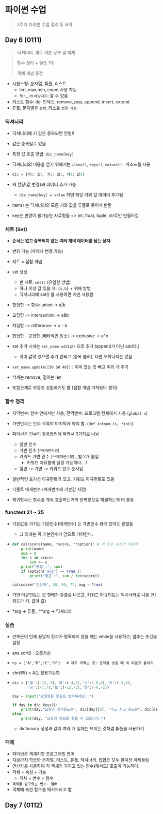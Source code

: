 # 파이썬 수업

> 2주차 파이썬 수업 정리 및 요약



## Day 6 (0111)

> 딕셔너리, 세트 이론 공부 및 예제
>
> 함수 정리 + 실습 1개
>
> 객체 개념 등장



* 시퀀스형: 문자열, 튜플, 리스트 
  * len, max,min, count 사용 가능
  * for _ in `해당자리`: 갈 수 있음
* 리스트 함수: del 인덱스, remove, pop, append, insert, extend
* 튜플, 문자열은 `불변`, 리스트 `변경 가능`



### 딕셔너리

* 딕셔너리에 키 값은 중복되면 안됨!! 

* 값은 중복될수 있음

* 특정 값 호출 방법: `dic_name[key]`

* 딕셔너리의 내용을 얻기 위해서는 `items()`, `keys()`, `values() ` 메소드를 사용

* ```python
  dic = {키1: 값1, 키2: 값2, 키3: 값3}
  ```

* 재 할당(값 변경)과 데이터 추가 가능

  * `dic_name[key] = value` 하면 해당 키와 값 데이터 추가됨

* item() 는 딕셔너리의 모든 키와 값을 튜플로 묶어서 반환

* key는 변경이 불가능한 자료형들 => int, float, tuple, str로만 만들어짐



### 세트 (Set)

* **순서는 없고 중복되지 않는 여러 개의 데이터를 담는 상자**

* 변화 가능 (삭제나 변경 가능)
* 세트 = 집합 개념

* set 생성 
  * 빈 세트: `set()` (유일한 방법)
  * 하나 이상 값 있을 때: `{a,b}` + 위에 방법
  * 딕셔너리에 set() 를 사용하면 키만 사용함
* 합집합 -> 함수: union -> a|b
* 교집합 -> intersection -> a&b
* 차집합 -> difference -> a - b
* 합집합 - 교집합 (배타적인 원소) -> exclusive -> a^b
* set 추가 시에는 `set_name.add(값)` 으로 추가 (append가 아닌 add다.)
  *  이미 값이 있으면 추가 안되고 (중복 불허), 다만 오류나지는 않음
* `set_name.update([30 50 40])` : 이미 있는 것 빼고 여러 개 추가
* 삭제는 remove, 길이는 len

* 포함관계로 부등호 성립하기도 함 (집합 개념 가져왔다 생각)



### 함수 정리

* 지역변수: 함수 안에서만 사용, 전역변수: 프로그램 전체에서 사용 (`global x`)

* 가변인수는 인수 목록의 마지막에 와야 함. (`def intsum (s, *int)`)
* 파이썬은 인수의 활용방법에 따라서 3가지로 나뉨
  * 일반 인수
  * 가변 인수 (`*매개변수명`)
  * 키워드 가변 인수 (`**매개변수명`) , 별 2개 붙임
    * 키워드 자유롭게 설정 가능하다....! 
  * 일반 -> 가변 -> 키워드 인수 순서임

* 일반적인 포지션 아규먼트가 있고, 키워드 아규먼트도 있음
* 디폴트 매개변수 (매개변수에 기본값 지정)
* 재귀함수는 함수를 계속 호출하는거라 반복문으로 해결하는게 더 좋음



### functest 21 ~ 25

* 기본값을 가지는 기본인수(매개변수) 는 가변인수 뒤에 있어도 괜찮음
  * 그 외에는 꼭 기본인수가 앞으로 가야한다.

* ```python
  def calcscore(name, *score, **option): # 이 인수 순서가 이상적
      print(name)
      sum = 0
      for s in score:
          sum += s
      print("총점 :", sum)
      if (option['avg'] == True ):
          print("평균 :", sum / len(score))
  
  calcscore("김상형", 88, 99, 77, avg = True)
  ```

* 가변 아규먼트는 값 형태가 튜플로 나오고, 키워드 아규먼트는 딕셔너리로 나옴 (키워드가 키, 값이 값)

* *arg -> 튜플 , **arg -> 딕셔너리



### 실습

* 반복문이 언제 끝날지 횟수가 명확하지 않을 때는 while을 사용하고, 멈추는 조건을 설정
* ans.sort() : 오름차순
* `hp = ["A","B","C","D"]   # 자주 까먹는 것: 문자를 넣을 때 꼭 따옴표 붙이기`

* chr(65) = A도 활용가능함

* ```python
  dic = {'월':(-12,-3),'화':(-4,2),'수':(-8,8),'목':(-3,5),
         '금':(-7,7),'토':(-13,-3),'일':(-6,-2)}
  
  day = input("요일명을 한글로 입력하세요: ")
  
  if day in dic.keys():
      print(day,"요일의 최저온도는", dic[day][0], "이고 최고 온도는", dic[day][1], "입니다." )
  else:
      print(day, "요일의 정보를 찾을 수 없습니다.")
  ```

  * dictionary 생성과 값이 여러 개 일때는 보이는 것처럼 튜플을 사용하기



### 객체 

* 파이썬은 객체지향 프로그래밍 언어
* 지금까지 학습한 문자열, 리스트, 튜플, 딕셔너리, 집합은 모두 콜렉션 객체들임
* 연산자를 사용하여 각 객체가 가지고 있는 함수(메서드) 호출이 가능하다.
* 객체 = 속성 + 기능
  * 객체 = 변수 + 함수
* `객체를 담고있는 변수. 멤버`
* 객체에 속한 함수를 메서드라고 함



## Day 7 (0112)



